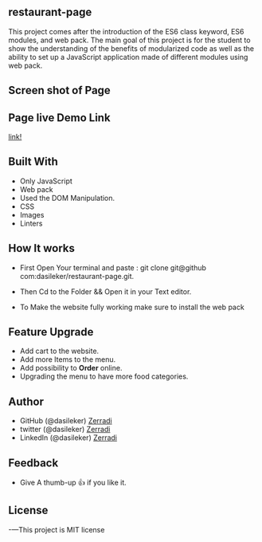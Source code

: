 ## restaurant-page

 This project comes after the introduction of the ES6 class keyword, ES6 modules, and web pack. The main goal of this project is for the student to show the understanding of the benefits of modularized code as well as the ability to set up a JavaScript application made of different modules using web pack.

## Screen shot of Page



## Page live Demo Link

[link!](https://burger-restaurant.netlify.app/)

## Built With

- Only JavaScript
- Web pack
- Used the DOM Manipulation.
- CSS
- Images
- Linters

## How It works

- First Open Your terminal and paste : git clone git@github com:dasileker/restaurant-page.git.

- Then Cd to the Folder && Open it in your Text editor.

- To Make the website fully working make sure to install the web pack

## Feature Upgrade

- Add cart to the website.
- Add more Items to the menu.
- Add possibility to **Order** online.
- Upgrading the menu to have more food categories.

## Author

- GitHub (@dasileker) [Zerradi](www.github.com/dasileker)
- twitter (@dasileker) [Zerradi](www.twitter.com/dasileker)
- LinkedIn (@dasileker) [Zerradi](https://www.linkedin.com/in/amine-zerradi-46b0a697/)

## Feedback

- Give A thumb-up 👍 if you like it.

## License

-—This project is MIT license
